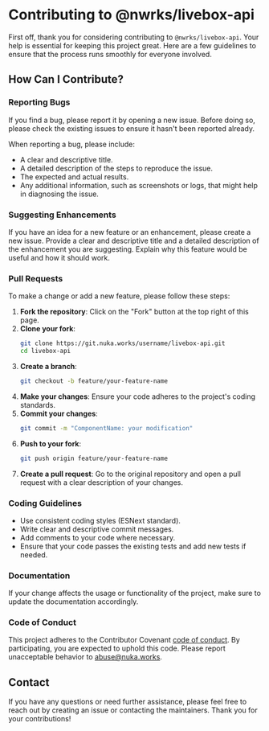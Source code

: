 # Contributing to @nwrks/livebox-api

First off, thank you for considering contributing to `@nwrks/livebox-api`. Your help is essential for keeping this project great. Here are a few guidelines to ensure that the process runs smoothly for everyone involved.

## How Can I Contribute?

### Reporting Bugs

If you find a bug, please report it by opening a new issue. Before doing so, please check the existing issues to ensure it hasn't been reported already.

When reporting a bug, please include:

- A clear and descriptive title.
- A detailed description of the steps to reproduce the issue.
- The expected and actual results.
- Any additional information, such as screenshots or logs, that might help in diagnosing the issue.

### Suggesting Enhancements

If you have an idea for a new feature or an enhancement, please create a new issue. Provide a clear and descriptive title and a detailed description of the enhancement you are suggesting. Explain why this feature would be useful and how it should work.

### Pull Requests

To make a change or add a new feature, please follow these steps:

1. **Fork the repository**: Click on the "Fork" button at the top right of this page.
2. **Clone your fork**: 
   ```bash
   git clone https://git.nuka.works/username/livebox-api.git
   cd livebox-api
   ```
3. **Create a branch**: 
   ```bash
   git checkout -b feature/your-feature-name
   ```
4. **Make your changes**: Ensure your code adheres to the project's coding standards.
5. **Commit your changes**: 
   ```bash
   git commit -m "ComponentName: your modification"
   ```
6. **Push to your fork**: 
   ```bash
   git push origin feature/your-feature-name
   ```
7. **Create a pull request**: Go to the original repository and open a pull request with a clear description of your changes.

### Coding Guidelines

- Use consistent coding styles (ESNext standard).
- Write clear and descriptive commit messages.
- Add comments to your code where necessary.
- Ensure that your code passes the existing tests and add new tests if needed.


### Documentation

If your change affects the usage or functionality of the project, make sure to update the documentation accordingly.

### Code of Conduct

This project adheres to the Contributor Covenant [code of conduct](CODE_OF_CONDUCT.md). By participating, you are expected to uphold this code. Please report unacceptable behavior to [abuse@nuka.works](mailto:abuse@nuka.works).

## Contact

If you have any questions or need further assistance, please feel free to reach out by creating an issue or contacting the maintainers.
Thank you for your contributions!
